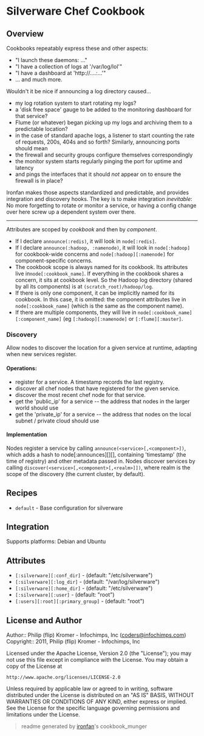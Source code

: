 # Silverware Chef Cookbook

## Overview

Cookbooks repeatably express these and other aspects:

* "I launch these daemons: ..."
* "I have a collection of logs at '/var/log/lol'"
* "I have a dashboard at 'http://....:...'"
* ... and much more.

Wouldn't it be nice if announcing a log directory caused...

  - my log rotation system to start rotating my logs?
  - a 'disk free space' gauge to be added to the monitoring dashboard for that service?
  - Flume (or whatever) began picking up my logs and archiving them to a predictable location?
  - in the case of standard apache logs, a listener to start counting the rate of requests, 200s, 404s and so forth?
Similarly, announcing ports should mean
  - the firewall and security groups configure themselves correspondingly
  - the monitor system starts regularly pinging the port for uptime and latency 
  - and pings the interfaces that it should *not* appear on to ensure the firewall is in place?

Ironfan makes those aspects standardized and predictable, and provides integration and discovery hooks. The key is to make integration *inevitable*: No more forgetting to rotate or monitor a service, or having a config change over here screw up a dependent system over there.
________________________________________________________________________

Attributes are scoped by *cookbook* and then by *component*.

* If I declare `announce(:redis)`, it will look in `node[:redis]`.
* If I declare `announce(:hadoop, :namenode)`, it will look in `node[:hadoop]` for cookbook-wide concerns and `node[:hadoop][:namenode]` for component-specific concerns.
* The cookbook scope is always named for its cookbook. Its attributes live in`node[:cookbook_name]`. If everything in the cookbook shares a concern, it sits at cookbook level. So the Hadoop log directory (shared by all its components) is at `(scratch_root)/hadoop/log`.
* If there is only one component, it can be implicitly named for its cookbook. In this case, it is omitted: the component attributes live in `node[:cookbook_name]` (which is the same as the component name).
* If there are multiple components, they will live in `node[:cookbook_name][:component_name]` (eg `[:hadoop][:namenode]` or `[:flume][:master]`.

### Discovery

Allow nodes to discover the location for a given service at runtime, adapting when new services register.

#### Operations:

* register for a service. A timestamp records the last registry.
* discover all chef nodes that have registered for the given service.
* discover the most recent chef node for that service.
* get the 'public_ip' for a service -- the address that nodes in the larger world should use
* get the 'private_ip' for a service -- the address that nodes on the local subnet / private cloud should use

#### Implementation

Nodes register a service by calling `announce(<service>[,<component>])`, which adds a hash to node[:announces][<service>][<component>], containing 'timestamp' (the time of registry) and other metadata passed in. Nodes discover services by calling `discover(<service>[,<component>[,<realm>]])`, where realm is the scope of the discovery (the current cluster, by default).

## Recipes 

* `default`                  - Base configuration for silverware

## Integration

Supports platforms: Debian and Ubuntu



## Attributes

* `[:silverware][:conf_dir]`            -  (default: "/etc/silverware")
* `[:silverware][:log_dir]`             -  (default: "/var/log/silverware")
* `[:silverware][:home_dir]`            -  (default: "/etc/silverware")
* `[:silverware][:user]`                -  (default: "root")
* `[:users][:root][:primary_group]`     -  (default: "root")

## License and Author

Author::                Philip (flip) Kromer - Infochimps, Inc (<coders@infochimps.com>)
Copyright::             2011, Philip (flip) Kromer - Infochimps, Inc

Licensed under the Apache License, Version 2.0 (the "License");
you may not use this file except in compliance with the License.
You may obtain a copy of the License at

    http://www.apache.org/licenses/LICENSE-2.0

Unless required by applicable law or agreed to in writing, software
distributed under the License is distributed on an "AS IS" BASIS,
WITHOUT WARRANTIES OR CONDITIONS OF ANY KIND, either express or implied.
See the License for the specific language governing permissions and
limitations under the License.

> readme generated by [ironfan](http://github.com/infochimps-labs/ironfan)'s cookbook_munger
